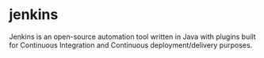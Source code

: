# jenkins
Jenkins is an open-source automation tool written in Java with plugins built for Continuous Integration and Continuous deployment/delivery purposes.
